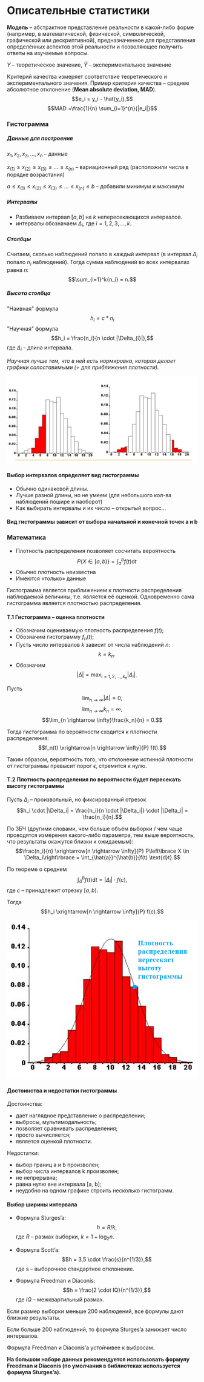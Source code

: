 # Описательные статистики

**Модель** – абстрактное представление реальности в какой-либо форме (например, в математической, физической, символической, графической или дескриптивной), предназначенное для представления определённых аспектов этой реальности и позволяющее получить ответы на изучаемые вопросы.

$Y$ – теоретическое значение, $\hat{Y}$ – экспериментальное значение

Критерий качества измеряет соответствие теоретического и экспериментального значения. 
Пример критерия качества – среднее абсолютное отклонение (**Mean absolute deviation, MAD**). 
$$e_i = y_i - \hat{y_i},$$ $$MAD =\frac{1}{n} \sum_{i=1}^{n}{|e_i|}$$

### Гистограмма

##### Данные для построения
$x_1, x_2, x_3, ..., x_n$ – данные

$x_{(1)} \leq x_{(2)} \leq x_{(3)} \leq ... \leq x_{(n)}$ – вариационный ряд (расположили числа в порядке возрастания)

$a \leq x_{(1)} \leq x_{(2)} \leq x_{(3)} \leq ... \leq x_{(n)} \leq b$ – добавили минимум и максимум

##### Интервалы
* Разбиваем интервал $[a,b]$ на $k$ непересекающихся интервалов.
* интервалы обозначаем $\Delta_{i}$, где $i = 1, 2, 3, ..., k$.

##### Столбцы
Считаем, сколько наблюдений попало в каждый интервал (в интервал $\Delta_{i}$ попало $n_i$ наблюдений). Тогда сумма наблюдений во всех интервалах равна $n$: $$\sum_{i=1}^k{n_i} = n.$$

##### Высота столбца
"Наивная" формула $$h_i = c * n_i$$
"Научная" формула $$h_i = \frac{n_i}{n \cdot |\Delta_{i}|},$$ где $\Delta_{i}$ – длина интервала.

_Научная лучше тем, что в ней есть нормировка, которая делает графики сопоставимыми (+ для приближения плотности)._

![Анализ гистограммы –  сравнение площадей](/images/lect_1/histograms.png)

#### Выбор интервалов определяет вид гистограммы
* Обычно одинаковой длины.
* Лучше разной длины, но не умеем (для небольшого кол-ва наблюдений пошире и наоборот)
* Как выбирать интервалы и их число – открытый вопрос...

####  Вид гистограммы зависит от выбора начальной и конечной точек a и b


### Математика
* Плотность распределения позволяет сосчитать вероятность $$P\left\lbrace X \in [a, b)\right\rbrace = \int_{a}^{b}{f(t) \text{d}t}$$
* Обычно плотность неизвестна
* Имеются «только» данные

Гистограмма является приближением к плотности распределения наблюдаемой величины, т.е. является её оценкой. Одновременно сама гистограмма является плотностью  распределения.

####  Т.1 Гистограмма – оценка плотности
* Обозначим оцениваемую плотность распределения $f(t)$;
* Обозначим гистограмму $f_n(t)$;
* Пусть число интервалов $k$ зависит от числа наблюдений $n$: $$k = k_n.$$
* Обозначим $$|\Delta| = \max_{i = 1, 2, ..., k_n} |\Delta_i|.$$

Пусть
$$\lim_{n \rightarrow \infty}|\Delta| = 0,$$ $$\lim_{n \rightarrow \infty}k_n = \infty,$$ $$\lim_{n \rightarrow \infty}\frac{k_n}{n} = 0.$$

Тогда гистограмма по вероятности сходится к плотности распределения:
$$f_n(t) \xrightarrow[n \rightarrow \infty]{P} f(t).$$

Таким образом, вероятность того, что отклонение истинной плотности от гистограммы превысит порог $\epsilon$, стремится к нулю.

####  Т.2 Плотность распределения по вероятности будет пересекать высоту гистограммы

Пусть $\Delta_i$ – произвольный, но фиксированный отрезок
$$h_i \cdot |\Delta_i| = \frac{n_i}{n \cdot |\Delta_i|} \cdot |\Delta_i| = \frac{n_i}{n}.$$

По ЗБЧ (другими словами, чем больше объём выборки / чем чаще проводятся измерения какого-либо параметра, тем выше вероятность, что результаты окажутся близки к ожидаемым): 
$$\frac{n_i}{n} \xrightarrow[n \rightarrow \infty]{P} P\left\lbrace X \in \Delta_i\right\rbrace = \int_{\hat{a}}^{\hat{b}}{f(t) \text{d}t}.$$

По теореме о среднем 
$$\int_{\hat{a}}^{\hat{b}}{f(t) \text{d}t} = |\Delta_i| \cdot f(c),$$ где $c$ – принадлежит отрезку $[a, b)$.

Тогда 
$$h_i \xrightarrow[n \rightarrow \infty]{P} f(c).$$

![Плотность распределения по вероятности будет пересекать высоту гистограммы](/images/lect_1/theor2.png)

#### Достоинства и недостатки гистограммы

Достоинства:
* дает наглядное представление о распределении;
* выбросы, мультимодальность;
* позволяет сравнивать распределения;
* просто вычисляется;
* является оценкой плотности.

Недостатки:
* выбор границ a и b произволен;
* выбор числа интервалов k  произволен;
* не непрерывна;
* равна нулю вне интервала [a, b];
* неудобно на одном графике строить несколько гистограмм.

#### Выбор ширины интервала
* Формула Sturges’a:
$$h = R / k,$$ где $R$ – размах выборки, $k = 1 + \log_{2}{n}$.

* Формула Scott’a:
$$h = 3,5 \cdot \frac{s}{n^{1/3}},$$ где s – выборочное стандартное отклонение.

* Формула Freedman и Diaconis:
$$h = \frac{2 \cdot IQ}{n^{1/3}},$$ где $IQ$ – межквартильный размах.

Если размер выборки меньше 200 наблюдений, все формулы дают близкие результаты.

Если больше 200 наблюдений, то формула Sturges’a занижает число интервалов.

Формула Freedman и Diaconis’а устойчивее к выбросам.

**На большом наборе данных рекомендуется использовать формулу Freedman и Diaconis (по умолчания в библиотеках используется формула Sturges’a).**
